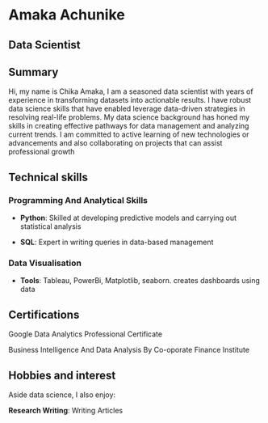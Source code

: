 # Amaka Achunike

## Data Scientist

## Summary

Hi, my name is Chika Amaka, I am a seasoned data scientist with years of
experience in transforming datasets into actionable results.
I have robust data science skills that have enabled leverage data-driven
strategies in resolving real-life problems. My data science background has honed
my skills in creating effective pathways for data management and analyzing
current trends. I am committed to active learning of new technologies or
advancements and also collaborating on projects that can assist professional 
growth

## Technical skills

### Programming And Analytical Skills

- **Python**: Skilled at developing predictive models and carrying out statistical 
  analysis

- **SQL**: Expert in  writing queries in data-based management

### Data Visualisation

- **Tools**: Tableau, PowerBi, Matplotlib, seaborn. creates dashboards using data

## Certifications

Google Data Analytics Professional Certificate

Business Intelligence And Data Analysis By Co-oporate Finance Institute

## Hobbies and interest

Aside data science, I also enjoy:

**Research Writing**: Writing Articles


